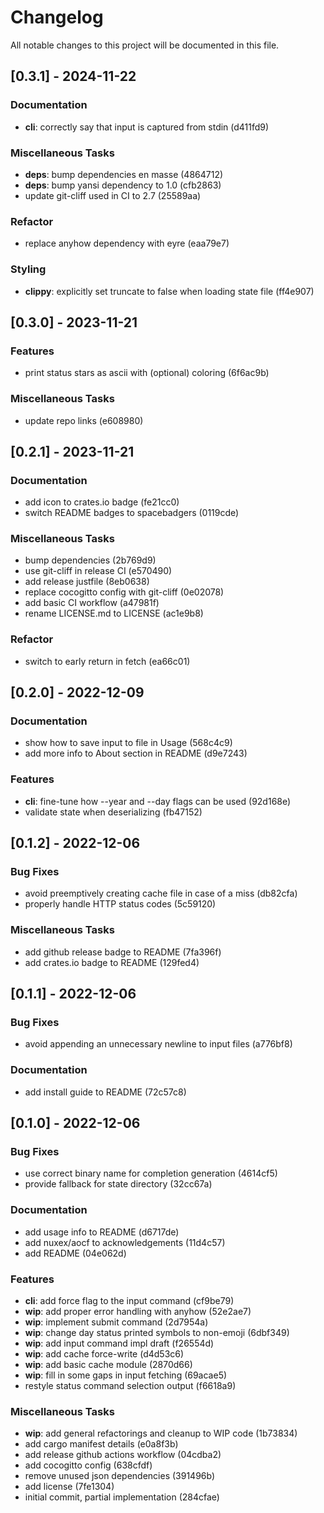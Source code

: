 # Changelog

All notable changes to this project will be documented in this file.

## [0.3.1] - 2024-11-22

### Documentation

- **cli**: correctly say that input is captured from stdin (d411fd9)

### Miscellaneous Tasks

- **deps**: bump dependencies en masse (4864712)
- **deps**: bump yansi dependency to 1.0 (cfb2863)
- update git-cliff used in CI to 2.7 (25589aa)

### Refactor

- replace anyhow dependency with eyre (eaa79e7)

### Styling

- **clippy**: explicitly set truncate to false when loading state file (ff4e907)

## [0.3.0] - 2023-11-21

### Features

- print status stars as ascii with (optional) coloring (6f6ac9b)

### Miscellaneous Tasks

- update repo links (e608980)

## [0.2.1] - 2023-11-21

### Documentation

- add icon to crates.io badge (fe21cc0)
- switch README badges to spacebadgers (0119cde)

### Miscellaneous Tasks

- bump dependencies (2b769d9)
- use git-cliff in release CI (e570490)
- add release justfile (8eb0638)
- replace cocogitto config with git-cliff (0e02078)
- add basic CI workflow (a47981f)
- rename LICENSE.md to LICENSE (ac1e9b8)

### Refactor

- switch to early return in fetch (ea66c01)

## [0.2.0] - 2022-12-09

### Documentation

- show how to save input to file in Usage (568c4c9)
- add more info to About section in README (d9e7243)

### Features

- **cli**: fine-tune how --year and --day flags can be used (92d168e)
- validate state when deserializing (fb47152)

## [0.1.2] - 2022-12-06

### Bug Fixes

- avoid preemptively creating cache file in case of a miss (db82cfa)
- properly handle HTTP status codes (5c59120)

### Miscellaneous Tasks

- add github release badge to README (7fa396f)
- add crates.io badge to README (129fed4)

## [0.1.1] - 2022-12-06

### Bug Fixes

- avoid appending an unnecessary newline to input files (a776bf8)

### Documentation

- add install guide to README (72c57c8)

## [0.1.0] - 2022-12-06

### Bug Fixes

- use correct binary name for completion generation (4614cf5)
- provide fallback for state directory (32cc67a)

### Documentation

- add usage info to README (d6717de)
- add nuxex/aocf to acknowledgements (11d4c57)
- add README (04e062d)

### Features

- **cli**: add force flag to the input command (cf9be79)
- **wip**: add proper error handling with anyhow (52e2ae7)
- **wip**: implement submit command (2d7954a)
- **wip**: change day status printed symbols to non-emoji (6dbf349)
- **wip**: add input command impl draft (f26554d)
- **wip**: add cache force-write (d4d53c6)
- **wip**: add basic cache module (2870d66)
- **wip**: fill in some gaps in input fetching (69acae5)
- restyle status command selection output (f6618a9)

### Miscellaneous Tasks

- **wip**: add general refactorings and cleanup to WIP code (1b73834)
- add cargo manifest details (e0a8f3b)
- add release github actions workflow (04cdba2)
- add cocogitto config (638cfdf)
- remove unused json dependencies (391496b)
- add license (7fe1304)
- initial commit, partial implementation (284cfae)

<!-- generated by git-cliff -->
